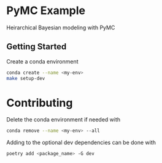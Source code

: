 # PyMC Example

Heirarchical Bayesian modeling with PyMC

## Getting Started

Create a conda environment

```bash
conda create --name <my-env>
make setup-dev
```

# Contributing

Delete the conda environment if needed with
```bash
conda remove --name <my-env> --all
```

Adding to the optional dev dependencies can be done with
```bash
poetry add <package_name> -G dev
```
